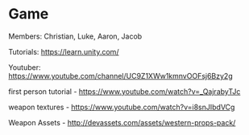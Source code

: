 # Game
Members: Christian, Luke, Aaron, Jacob

Tutorials: https://learn.unity.com/

Youtuber: https://www.youtube.com/channel/UC9Z1XWw1kmnvOOFsj6Bzy2g


first person tutorial - https://www.youtube.com/watch?v=_QajrabyTJc


weapon textures - https://www.youtube.com/watch?v=i8snJIbdVCg


Weapon Assets - http://devassets.com/assets/western-props-pack/
